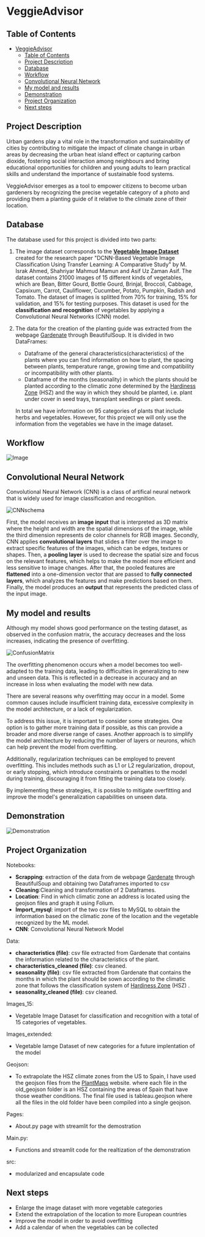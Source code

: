 # VeggieAdvisor

## Table of Contents
- [VeggieAdvisor](#veggieadvisor)
  - [Table of Contents](#table-of-contents)
  - [Project Description](#project-description)
  - [Database](#database)
  - [Workflow](#workflow)
  - [Convolutional Neural Network](#convolutional-neural-network)
  - [My model and results](#my-model-and-results)
  - [Demonstration](#demonstration)
  - [Project Organization](#project-organization)
  - [Next steps](#next-steps)


## Project Description
Urban gardens play a vital role in the transformation and sustainability of cities by contributing to mitigate the impact of climate change in urban areas by decreasing the urban heat island effect or capturing carbon dioxide, fostering social interaction among neighbours and bring educational opportunities for children and young adults to learn practical skills and understand the importance of sustainable food systems.

VeggieAdvisor emerges as a tool to empower citizens to become urban gardeners by recognizing the precise vegetable category of a photo and providing them a planting guide of it relative to the climate zone of their location.

## Database
The database used for this project is divided into two parts: 
1. The image dataset corresponds to the [**Vegetable Image Dataset**](https://www.kaggle.com/datasets/misrakahmed/vegetable-image-dataset) created for the research paper "DCNN-Based Vegetable Image Classification Using Transfer Learning: A Comparative Study" by M. Israk Ahmed, Shahriyar Mahmud Mamun and Asif Uz Zaman Asif. The dataset contains 21000 images of 15 different kinds of vegetables, which are Bean, Bitter Gourd, Bottle Gourd, Brinjal, Broccoli, Cabbage, Capsixum, Carrot, Cauliflower, Cucumber, Potato, Pumpkin, Radish and Tomato. The dataset of images is splitted from 70% for training, 15% for validation, and 15% for testing purposes. This dataset is used for the **classification and recognition** of vegetables by applying a Convolutional Neural Networks (CNN) model.
   
2. The data for the creation of the planting guide was extracted from the webpage [Gardenate](https://www.gardenate.com/) through BeautifulSoup. It is divided in two DataFrames: 
     -  Dataframe of the general characteristics(characteristics) of the plants where you can find information on how to plant, the spacing between plants, temperature range, growing time and compatibility or incompatibility with other plants. 
     -  Dataframe of the months (seasonality) in which the plants should be planted according to the climatic zone determined by the [Hardiness Zone](https://en.wikipedia.org/wiki/Hardiness_zone) (HSZ) and the way in which they should be planted, i.e. plant under cover in seed trays, transplant seedlings or plant seeds.
  
    In total we have information on 95 categories of plants that include herbs and vegetables. However, for this project we will only use the information from the vegetables we have in the image dataset.

## Workflow
![Image](graphs/workflow.jpg)

## Convolutional Neural Network

Convolutional Neural Network (CNN) is a class of artifical neural network that is widely used for image classification and recognition. 

![CNNschema](https://www.researchgate.net/publication/336805909/figure/fig1/AS:817888827023360@1572011300751/Schematic-diagram-of-a-basic-convolutional-neural-network-CNN-architecture-26.ppm)

First, the model receives an **image input** that is interpreted as 3D matrix where the height and width are the spatial dimensions of the image, while the third dimension represents de color channels for RGB images. Secondly, CNN applies **convolutional layers** that slides a filter over the image to extract specific features of the images, which can be edges, textures or shapes. Then, a **pooling layer** is used to decrease the spatial size and focus on the relevant features, which helps to make the model more efficient and less sensitive to image changes. After that, the pooled features are **flattened** into a one-dimension vector that are passed to **fully connected layers**, which analyzes the features and make predictions based on them. Finally, the model produces an **output** that represents the predicted class of the input image. 

## My model and results 
Although my model shows good performance on the testing dataset, as observed in the confusion matrix, the accuracy decreases and the loss increases, indicating the presence of overfitting.

![ConfusionMatrix]('graphs/confusion_amtrix.png')

The overfitting phenomenon occurs when a model becomes too well-adapted to the training data, leading to difficulties in generalizing to new and unseen data. This is reflected in a decrease in accuracy and an increase in loss when evaluating the model with new data.

There are several reasons why overfitting may occur in a model. Some common causes include insufficient training data, excessive complexity in the model architecture, or a lack of regularization.

To address this issue, it is important to consider some strategies. One option is to gather more training data if possible, as this can provide a broader and more diverse range of cases. Another approach is to simplify the model architecture by reducing the number of layers or neurons, which can help prevent the model from overfitting.

Additionally, regularization techniques can be employed to prevent overfitting. This includes methods such as L1 or L2 regularization, dropout, or early stopping, which introduce constraints or penalties to the model during training, discouraging it from fitting the training data too closely.

By implementing these strategies, it is possible to mitigate overfitting and improve the model's generalization capabilities on unseen data.

## Demonstration
![Demonstration](streamlit_video_def.gif)


## Project Organization 
Notebooks: 
-  **Scrapping**: extraction of the data from de webpage [Gardenate](https://www.gardenate.com/) through BeautifulSoup and obtaining two Dataframes imported to csv 
-  **Cleaning**:Cleaning and transformation of 2 Dataframes. 
-  **Location**: Find in which climatic zone an address is located using the geojson files and graph it using Folium.
-  **Import_mysql**: import of the two csv files to MySQL to obtain the information based on the climatic zone of the location and the vegetable recognized by the ML model.
-  **CNN**: Convolutional Neural Network Model 
  

Data: 
- **characteristics (file)**: csv file extracted from Gardenate that contains the information related to the characteristics of the plant.
- **characteristics_cleaned (file)**: csv cleaned. 
- **seasonality (file)**: csv file extracted from Gardenate that contains the months in which the plant should be sown according to the climatic zone that follows the classification system of [Hardiness Zone](https://en.wikipedia.org/wiki/Hardiness_zone) (HSZ) .
- **seasonality_cleaned (file)**: csv cleaned.

Images_15: 
- Vegetable Image Dataset for classification and recognition with a total of 15 categories of vegetables.

Images_extended: 
- Vegetable Iamge Dataset of new categories for a future implentation of the model

Geojson: 
- To extrapolate the HSZ climate zones from the US to Spain, I have used the geojson files from the [PlantMaps](https://www.plantmaps.com/interactive-spain-plant-hardiness-zone-map-celsius.php) website. where each file in the old_geojson folder is an HSZ containing the areas of Spain that have those weather conditions. The final file used is tableau.geojson where all the files in the old folder have been compiled into a single geojson.

Pages: 
- About.py page with streamlit for the demostration

Main.py: 
- Functions and streamlit code for the realtization of the demonstration

src:
- modularized and encapsulate code


## Next steps 
- Enlarge the image dataset with more vegetable categories
- Extend the extrapolation of the location to more European countries
- Improve the model in order to avoid overfitting
- Add a calendar of when the vegetables can be collected
